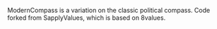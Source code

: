 ModernCompass is a variation on the classic political compass. Code forked from SapplyValues, which is based on 8values.
